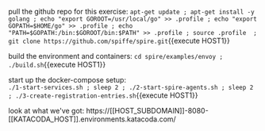 
pull the github repo for this exercise:
`apt-get update ; apt-get install -y golang ; echo "export GOROOT=/usr/local/go" >> .profile ; echo "export GOPATH=$HOME/go" >> .profile ; echo "PATH=$GOPATH:/bin:$GOROOT/bin:$PATH" >> .profile ; source .profile  ; git clone https://github.com/spiffe/spire.git`{{execute HOST1}}

build the environment and containers:
`cd spire/examples/envoy ; ./build.sh`{{execute HOST1}}

start up the docker-compose setup:  
`./1-start-services.sh ; sleep 2 ; ./2-start-spire-agents.sh ; sleep 2 ; ./3-create-registration-entries.sh`{{execute HOST1}}


look at what we've got:
https://[[HOST_SUBDOMAIN]]-8080-[[KATACODA_HOST]].environments.katacoda.com/

